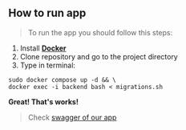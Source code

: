 ## How to run app
>To run the app you should follow this steps:
 
1. Install [**Docker**](https://docs.docker.com/get-docker/)
2. Clone repository and go to the project directory
3. Type in terminal:
```
sudo docker compose up -d && \
docker exec -i backend bash < migrations.sh
```

**Great! That's works!**
>Check [swagger of our app](http://localhost/docs)
